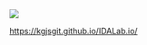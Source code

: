 <img src="https://kgjsgit.github.io/IDALab.io/assets/img/IDAL_gray_1.png">

 https://kgjsgit.github.io/IDALab.io/
